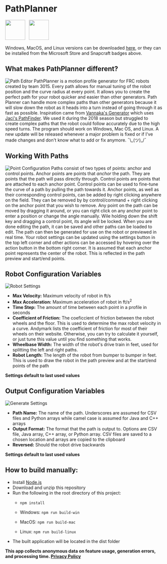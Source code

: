 # PathPlanner
[<img src="https://mjansen4857.github.io/microsoft_store.svg" height="64">](https://microsoft.com/store/apps/9P7HKZQPJH8Q?ocid=badge)
&nbsp;&nbsp;[<img src="https://snapcraft.io/static/images/badges/en/snap-store-black.svg" height="64">](https://snapcraft.io/pathplanner)

Windows, MacOS, and Linux versions can be downloaded [here](https://github.com/mjansen4857/PathPlanner/releases/latest), or they can be installed from the Microsoft Store and Snapcraft badges above.

## What makes PathPlanner different?
![Path Editor](https://i.imgur.com/uiFUST6.png)
PathPlanner is a motion profile generator for FRC robots created by team 3015. Every path allows for manual tuning of the robot position and the curve radius at every point. It allows you to create the perfect path for your robot quicker and easier than other generators. Path Planner can handle more complex paths than other generators because it will slow down the robot as it heads into a turn instead of going through it as fast as possible. Inspiration came from [Vannaka's Generator](https://github.com/vannaka/Motion_Profile_Generator) which uses [Jaci's PathFinder](https://github.com/JacisNonsense/Pathfinder). We used it during the 2018 season but struggled to create complex paths that the robot could follow accurately due to the high speed turns. The program should work on Windows, Mac OS, and Linux. A new update will be released whenever a major problem is fixed or if I've made changes and don't know what to add or fix anymore. ¯\\\_(ツ)\_/¯

## Working With Paths
![Point Configuration](https://i.imgur.com/NFTIRnC.png)
Paths consist of two types of points: anchor and control points. Anchor points are points that *anchor* the path. They are points that the path will pass directly through. Control points are points that are attached to each anchor point. Control points can be used to fine-tune the curve of a path by pulling the path towards it. Anchor points, as well as their corresponding control points, can be added by right clicking anywhere on the field. They can be removed by by control/command + right clicking on the anchor point that you wish to remove. Any point on the path can be moved by dragging it around, or you can right click on any anchor point to enter a position or change the angle manually. Wile holding down the shift key and dragging a control point, its angle will be locked. When you are done editing the path, it can be saved and other paths can be loaded to edit. The path can then be generated for use on the robot or previewed in real time. Your robot settings can be updated using the settings button in the top left corner and other actions can be accessed by hovering over the action button in the bottom right corner. It is assumed that each anchor point represents the center of the robot. This is reflected in the path preview and start/end points.

## Robot Configuration Variables
![Robot Settings](https://i.imgur.com/1BuLEZS.png)
* **Max Velocity:** Maximum velocity of robot in ft/s
* **Max Acceleration:** Maximum acceleration of robot in ft/s<sup>2</sup>
* **Time Step:** The amount of time between each point in a profile in seconds
* **Coefficient of Friction:** The coeficcient of friction between the robot wheels and the floor. This is used to determine the max robot velocity in a curve. Andymark lists the coefficient of friction for most of their wheels on their website. Otherwise, you can try to calculate it yourself, or just tune this value until you find something that works.
* **Wheelbase Width:** The width of the robot's drive train in feet, used for splitting the left and right paths.
* **Robot Length:** The length of the robot from bumper to bumper in feet. This is used to draw the robot in the path preview and at the start/end points of the path

**Settings default to last used values**

## Output Configuration Variables
![Generate Settings](https://i.imgur.com/j3IXm1V.png)
* **Path Name:** The name of the path. Underscores are assumed for CSV files and Python arrays while camel case is assumed for Java and C++ arrays
* **Output Format:** The format that the path is output to. Options are CSV file, Java array, C++ array, or Python array. CSV files are saved to a chosen location and arrays are copied to the clipboard
* **Reversed:** Should the robot drive backwards

**Settings default to last used values**

## How to build manually:
* Install [Node.js](https://nodejs.org)
* Download and unzip this repository
* Run the following in the root directory of this project:
  * `npm install`
  
  * Windows: `npm run build-win`

  * MacOS: `npm run build-mac`

  * Linux: `npm run build-linux`
* The built application will be located in the dist folder

**This app collects anonymous data on feature usage, generation errors, and processing time. [Privacy Policy](https://mjansen4857.github.io/privacy)**

